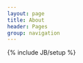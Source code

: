 ```yaml
---
layout: page
title: About
header: Pages
group: navigation
---
```

{% include JB/setup %}

<!-- <div class='map-canvas'></div> -->
